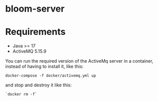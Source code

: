 # bloom-server
Requirements
============
* Java >= 17
* ActiveMQ 5.15.9

You can run the required version of the ActiveMq server in a container, instead of having to install it, like this:

    docker-compose -f docker/activemq.yml up

and stop and destroy it like this:

    `docker rm -f`
